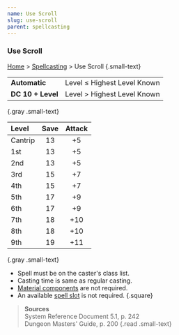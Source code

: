 ```yaml
---
name: Use Scroll
slug: use-scroll
parent: spellcasting
---
```

### Use Scroll
[Home](dm-operations-center) > [Spellcasting](spellcasting-menu) > Use Scroll {.small-text}

|||
| :---------------- | :-------------------------- |
| **Automatic**     | Level ≤ Highest Level Known |
| **DC 10 + Level** | Level > Highest Level Known |
{.gray .small-text}

| Level   | Save   | Attack   |
| :------ | :----: | :------: |
| Cantrip |   13   |    +5    |
| 1st     |   13   |    +5    |
| 2nd     |   13   |    +5    |
| 3rd     |   15   |    +7    |
| 4th     |   15   |    +7    |
| 5th     |   17   |    +9    |
| 6th     |   17   |    +9    |
| 7th     |   18   |   +10    |
| 8th     |   18   |   +10    |
| 9th     |   19   |   +11    |
{.gray .small-text}

- Spell must be on the caster's class list.
- Casting time is same as regular casting.
- [Material components](spell-component) are not required.
- An available [spell slot](spell-levels-and-slots) is not required.
{.square}

> **Sources** <br/>
> System Reference Document 5.1, p. 242<br/>
> Dungeon Masters' Guide, p. 200
{.read .small-text}
